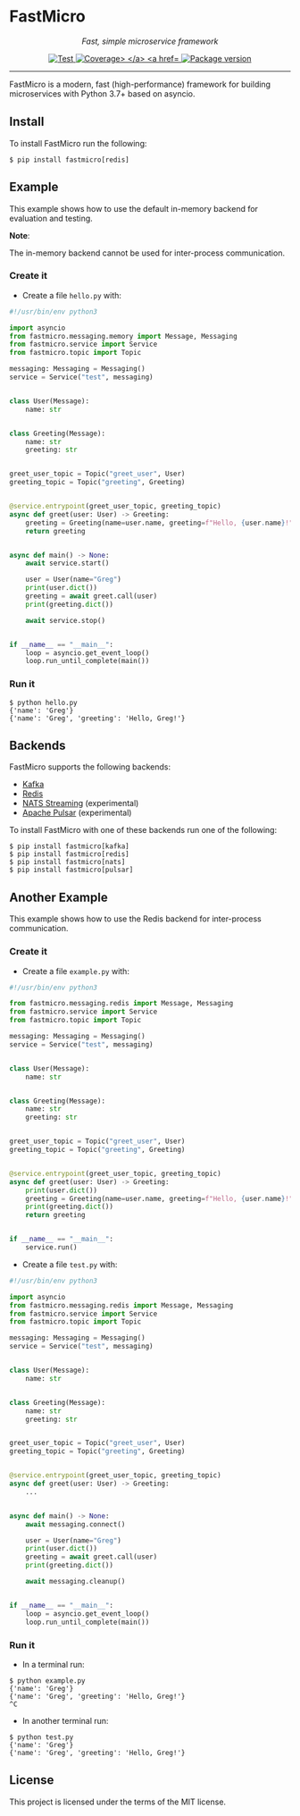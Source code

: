 # FastMicro

<p align="center">
    <em>Fast, simple microservice framework</em>
</p>
<p align="center">
<a href="https://github.com/larmoreg/fastmicro/actions/workflows/main.yml" target="_blank">
    <img src="https://github.com/larmoreg/fastmicro/actions/workflows/main.yml/badge.svg" alt="Test">
</a>
<a href="https://codecov.io/gh/larmoreg/fastmicro" target="_blank">
    <img src="https://codecov.io/gh/larmoreg/fastmicro/branch/master/graph/badge.svg?token=YRMGejrLMC" alt="Coverage>
</a>
<a href="https://pypi.org/project/fastmicro" target="_blank">
    <img src="https://img.shields.io/pypi/v/fastmicro?color=%2334D058&label=pypi%20package" alt="Package version">
</a>
</p>

---

FastMicro is a modern, fast (high-performance) framework for building microservices with Python 3.7+ based on asyncio.

## Install

To install FastMicro run the following:

<div class="termy">

```console
$ pip install fastmicro[redis]
```

</div>

## Example

This example shows how to use the default in-memory backend for evaluation and testing.

**Note**:

The in-memory backend cannot be used for inter-process communication.

### Create it

* Create a file `hello.py` with:

```Python
#!/usr/bin/env python3

import asyncio
from fastmicro.messaging.memory import Message, Messaging
from fastmicro.service import Service
from fastmicro.topic import Topic

messaging: Messaging = Messaging()
service = Service("test", messaging)


class User(Message):
    name: str


class Greeting(Message):
    name: str
    greeting: str


greet_user_topic = Topic("greet_user", User)
greeting_topic = Topic("greeting", Greeting)


@service.entrypoint(greet_user_topic, greeting_topic)
async def greet(user: User) -> Greeting:
    greeting = Greeting(name=user.name, greeting=f"Hello, {user.name}!")
    return greeting


async def main() -> None:
    await service.start()

    user = User(name="Greg")
    print(user.dict())
    greeting = await greet.call(user)
    print(greeting.dict())

    await service.stop()


if __name__ == "__main__":
    loop = asyncio.get_event_loop()
    loop.run_until_complete(main())
```

### Run it

```console
$ python hello.py
{'name': 'Greg'}
{'name': 'Greg', 'greeting': 'Hello, Greg!'}
```

## Backends

FastMicro supports the following backends:

* <a href="https://pypi.org/project/aiokafka/" class="external-link" target="_blank">Kafka</a>
* <a href="https://pypi.org/project/aioredis/" class="external-link" target="_blank">Redis</a>
* <a href="https://pypi.org/project/asyncio-nats-streaming/" class="external-link" target="_blank">NATS Streaming</a> (experimental)
* <a href="https://pypi.org/project/pulsar-client/" class="external-link" target="_blank">Apache Pulsar</a> (experimental)

To install FastMicro with one of these backends run one of the following:

<div class="termy">

```console
$ pip install fastmicro[kafka]
$ pip install fastmicro[redis]
$ pip install fastmicro[nats]
$ pip install fastmicro[pulsar]
```

## Another Example

This example shows how to use the Redis backend for inter-process communication.

### Create it

* Create a file `example.py` with:

```Python
#!/usr/bin/env python3

from fastmicro.messaging.redis import Message, Messaging
from fastmicro.service import Service
from fastmicro.topic import Topic

messaging: Messaging = Messaging()
service = Service("test", messaging)


class User(Message):
    name: str


class Greeting(Message):
    name: str
    greeting: str


greet_user_topic = Topic("greet_user", User)
greeting_topic = Topic("greeting", Greeting)


@service.entrypoint(greet_user_topic, greeting_topic)
async def greet(user: User) -> Greeting:
    print(user.dict())
    greeting = Greeting(name=user.name, greeting=f"Hello, {user.name}!")
    print(greeting.dict())
    return greeting


if __name__ == "__main__":
    service.run()
```

* Create a file `test.py` with:

```python
#!/usr/bin/env python3

import asyncio
from fastmicro.messaging.redis import Message, Messaging
from fastmicro.service import Service
from fastmicro.topic import Topic

messaging: Messaging = Messaging()
service = Service("test", messaging)


class User(Message):
    name: str


class Greeting(Message):
    name: str
    greeting: str


greet_user_topic = Topic("greet_user", User)
greeting_topic = Topic("greeting", Greeting)


@service.entrypoint(greet_user_topic, greeting_topic)
async def greet(user: User) -> Greeting:
    ...


async def main() -> None:
    await messaging.connect()

    user = User(name="Greg")
    print(user.dict())
    greeting = await greet.call(user)
    print(greeting.dict())

    await messaging.cleanup()


if __name__ == "__main__":
    loop = asyncio.get_event_loop()
    loop.run_until_complete(main())
```

### Run it

* In a terminal run:

<div class="termy">

```console
$ python example.py
{'name': 'Greg'}
{'name': 'Greg', 'greeting': 'Hello, Greg!'}
^C
```

* In another terminal run:

<div class="termy">

```console
$ python test.py
{'name': 'Greg'}
{'name': 'Greg', 'greeting': 'Hello, Greg!'}
```

</div>

## License

This project is licensed under the terms of the MIT license.

